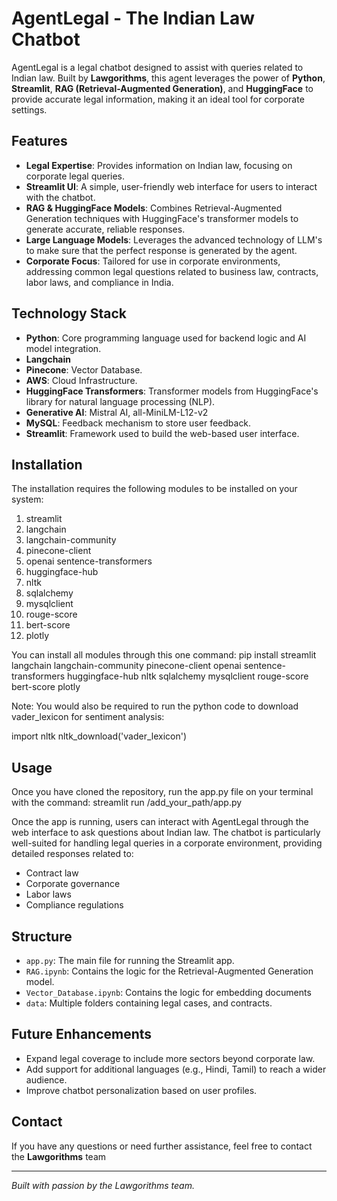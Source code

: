 # AgentLegal - The Indian Law Chatbot

AgentLegal is a legal chatbot designed to assist with queries related to Indian law. Built by **Lawgorithms**, this agent leverages the power of **Python**, **Streamlit**, **RAG (Retrieval-Augmented Generation)**, and **HuggingFace** to provide accurate legal information, making it an ideal tool for corporate settings. 

## Features

- **Legal Expertise**: Provides information on Indian law, focusing on corporate legal queries.
- **Streamlit UI**: A simple, user-friendly web interface for users to interact with the chatbot.
- **RAG & HuggingFace Models**: Combines Retrieval-Augmented Generation techniques with HuggingFace's transformer models to generate accurate, reliable responses.
- **Large Language Models**: Leverages the advanced technology of LLM's to make sure that the perfect response is generated by the agent.
- **Corporate Focus**: Tailored for use in corporate environments, addressing common legal questions related to business law, contracts, labor laws, and compliance in India.

## Technology Stack

- **Python**: Core programming language used for backend logic and AI model integration.
- **Langchain**
- **Pinecone**: Vector Database.
- **AWS**: Cloud Infrastructure.
- **HuggingFace Transformers**: Transformer models from HuggingFace's library for natural language processing (NLP).
- **Generative AI**: Mistral AI, all-MiniLM-L12-v2
- **MySQL**: Feedback mechanism to store user feedback.
- **Streamlit**: Framework used to build the web-based user interface.

## Installation

The installation requires the following modules to be installed on your system: 
1. streamlit
2. langchain
3. langchain-community
4. pinecone-client
5. openai sentence-transformers
6. huggingface-hub
7. nltk 
8. sqlalchemy
9. mysqlclient
10. rouge-score
11. bert-score
12. plotly

You can install all modules through this one command: 
pip install streamlit langchain langchain-community pinecone-client openai sentence-transformers huggingface-hub nltk sqlalchemy mysqlclient rouge-score bert-score plotly

Note: 
You would also be required to run the python code to download vader_lexicon for sentiment analysis:

import nltk
nltk_download('vader_lexicon')


## Usage

Once you have cloned the repository, run the app.py file on your terminal with the command: 
streamlit run /add_your_path/app.py

Once the app is running, users can interact with AgentLegal through the web interface to ask questions about Indian law. The chatbot is particularly well-suited for handling legal queries in a corporate environment, providing detailed responses related to:

- Contract law
- Corporate governance
- Labor laws
- Compliance regulations

## Structure

- `app.py`: The main file for running the Streamlit app.
- `RAG.ipynb`: Contains the logic for the Retrieval-Augmented Generation model.
- `Vector_Database.ipynb`: Contains the logic for embedding documents
- `data`: Multiple folders containing legal cases, and contracts.


## Future Enhancements

- Expand legal coverage to include more sectors beyond corporate law.
- Add support for additional languages (e.g., Hindi, Tamil) to reach a wider audience.
- Improve chatbot personalization based on user profiles.


## Contact

If you have any questions or need further assistance, feel free to contact the **Lawgorithms** team

---

*Built with passion by the Lawgorithms team.*

